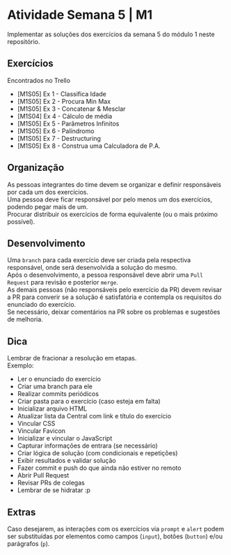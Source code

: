 # Atividade Semana 5 | M1

Implementar as soluções dos exercícios da semana 5 do módulo 1 neste repositório.

## Exercícios

Encontrados no Trello

- \[M1S05\] Ex 1 - Classifica Idade
- \[M1S05\] Ex 2 - Procura Min Max
- \[M1S05\] Ex 3 - Concatenar & Mesclar
- \[M1S04\] Ex 4 - Cálculo de média
- \[M1S05\] Ex 5 - Parâmetros Infinitos
- \[M1S05\] Ex 6 - Palíndromo
- \[M1S05\] Ex 7 - Destructuring
- \[M1S05\] Ex 8 - Construa uma Calculadora de P.A.

## Organização

As pessoas integrantes do time devem se organizar e definir responsáveis por cada um dos exercícios.  
Uma pessoa deve ficar responsável por pelo menos um dos exercícios, podendo pegar mais de um.  
Procurar distribuir os exercícios de forma equivalente (ou o mais próximo possível).

## Desenvolvimento

Uma `branch` para cada exercício deve ser criada pela respectiva responsável, onde será desenvolvida a solução do mesmo.  
Após o desenvolvimento, a pessoa responsável deve abrir uma `Pull Request` para revisão e posterior `merge`.  
As demais pessoas (não responsáveis pelo exercício da PR) devem revisar a PR para converir se a solução é satisfatória e contempla os requisitos do enunciado do exercício.  
Se necessário, deixar comentários na PR sobre os problemas e sugestões de melhoria.

## Dica

Lembrar de fracionar a resolução em etapas.  
Exemplo:

- Ler o enunciado do exercício
- Criar uma branch para ele
- Realizar commits periódicos
- Criar pasta para o exercício (caso esteja em falta)
- Inicializar arquivo HTML
- Atualizar lista da Central com link e título do exercício
- Vincular CSS
- Vincular Favicon
- Inicializar e vincular o JavaScript
- Capturar informações de entrara (se necessário)
- Criar lógica de solução (com condicionais e repetições)
- Exibir resultados e validar solução
- Fazer commit e push do que ainda não estiver no remoto
- Abrir Pull Request
- Revisar PRs de colegas
- Lembrar de se hidratar :p

## Extras

Caso desejarem, as interações com os exercícios via `prompt` e `alert` podem ser substituídas por elementos como campos (`input`), botões (`button`) e/ou parágrafos (`p`).

